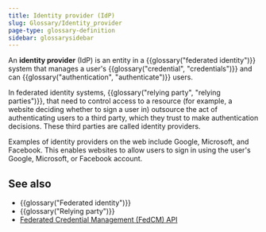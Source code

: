```yaml
---
title: Identity provider (IdP)
slug: Glossary/Identity_provider
page-type: glossary-definition
sidebar: glossarysidebar
---
```



An **identity provider** (IdP) is an entity in a {{glossary("federated identity")}} system that manages a user's {{glossary("credential", "credentials")}} and can {{glossary("authentication", "authenticate")}} users.

In federated identity systems, {{glossary("relying party", "relying parties")}}, that need to control access to a resource (for example, a website deciding whether to sign a user in) outsource the act of authenticating users to a third party, which they trust to make authentication decisions. These third parties are called identity providers.

Examples of identity providers on the web include Google, Microsoft, and Facebook. This enables websites to allow users to sign in using the user's Google, Microsoft, or Facebook account.

## See also

- {{glossary("Federated identity")}}
- {{glossary("Relying party")}}
- [Federated Credential Management (FedCM) API](/en-US/docs/Web/API/FedCM_API)
